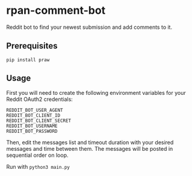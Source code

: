 # rpan-comment-bot
Reddit bot to find your newest submission and add comments to it.

## Prerequisites
```
pip install praw
```

## Usage
First you will need to create the following environment variables for your Reddit OAuth2 credentials:
```
REDDIT_BOT_USER_AGENT
REDDIT_BOT_CLIENT_ID
REDDIT_BOT_CLIENT_SECRET
REDDIT_BOT_USERNAME
REDDIT_BOT_PASSWORD
```

Then, edit the messages list and timeout duration with your desired messages and time between them. The messages will be posted in sequential order on loop.

Run with `python3 main.py`

